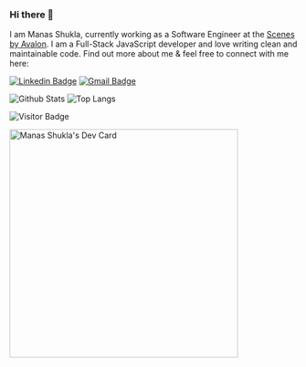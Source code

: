 <!---
IamLucidDreamer/IamLucidDreamer is a ✨ special ✨ repository because its `README.md` (this file) appears on your GitHub profile.
You can click the Preview link to take a look at your changes.
--->
### Hi there 👋

I am Manas Shukla, currently working as a Software Engineer at the [Scenes by Avalon](https://www.buildonscenes.com/). I am a Full-Stack JavaScript developer and love writing clean and maintainable code. Find out more about me & feel free to connect with me here:

[![Linkedin Badge](https://img.shields.io/badge/-shuklamanas007-blue?style=flat-square&logo=Linkedin&logoColor=white&link=https://www.linkedin.com/in/shuklamanas007/)](https://www.linkedin.com/in/shuklamanas007/)
[![Gmail Badge](https://img.shields.io/badge/-shuklamanasofficial@gmail.com-c14438?style=flat-square&logo=Gmail&logoColor=white&link=mailto:shuklamanasofficial@gmail.com)](mailto:shuklamanasofficial@gmail.com)

![Github Stats](https://github-readme-stats.vercel.app/api?username=IamLucidDreamer&count_private=true&show_icons=true&include_all_commits=true)
![Top Langs](https://github-readme-stats.vercel.app/api/top-langs/?username=IamLucidDreamer&hide=TeX&layout=compact)

![Visitor Badge](https://visitor-badge.laobi.icu/badge?page_id=IamLucidDreamer)

<a href="https://app.daily.dev/iamluciddreamer"><img src="https://api.daily.dev/devcards/6c0c5bba08284364b1b63062d4097180.png?r=tjy" width="400" alt="Manas Shukla's Dev Card"/></a>
